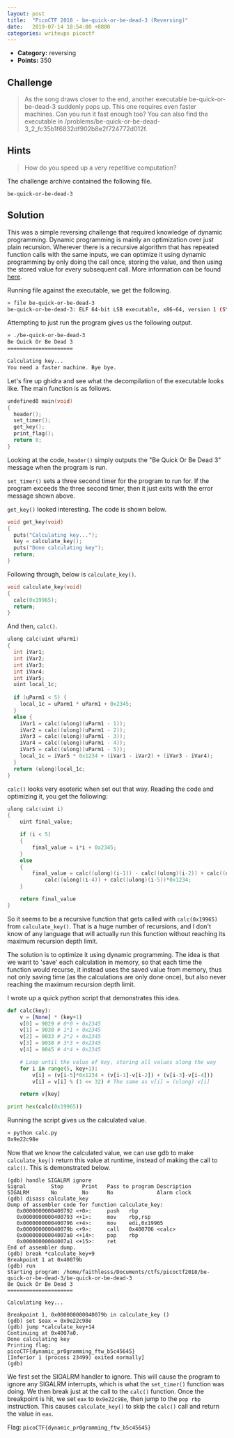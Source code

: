 ```yaml
---
layout: post
title: 	"PicoCTF 2018 - be-quick-or-be-dead-3 (Reversing)"
date:	2019-07-14 18:54:00 +0800
categories: writeups picoctf
---
```


* **Category:** reversing
* **Points:** 350

## Challenge

>As the song draws closer to the end, another executable be-quick-or-be-dead-3 suddenly pops up. This one requires even faster machines. Can you run it fast enough too? You can also find the executable in /problems/be-quick-or-be-dead-3_2_fc35b1f6832df902b8e2f724772d012f.

## Hints

>How do you speed up a very repetitive computation?

The challenge archive contained the following file.
```
be-quick-or-be-dead-3
```

## Solution

This was a simple reversing challenge that required knowledge of dynamic programming. Dynamic programming is mainly an optimization over just plain recursion. Wherever there is a recursive algorithm that has repeated function calls with the same inputs, we can optimize it using dynamic programming by only doing the call once, storing the value, and then using the stored value for every subsequent call. More information can be found [here](https://www.cs.cmu.edu/~avrim/451f09/lectures/lect1001.pdf).

Running file against the executable, we get the following.
```bash
» file be-quick-or-be-dead-3                  
be-quick-or-be-dead-3: ELF 64-bit LSB executable, x86-64, version 1 (SYSV), dynamically linked, interpreter /lib64/ld-linux-x86-64.so.2, for GNU/Linux 2.6.32, BuildID[sha1]=2cec6b98d9025d8dfe4a9bcb1c46500914b0fa4f, not stripped
```

Attempting to just run the program gives us the following output.
```bash
» ./be-quick-or-be-dead-3                                                                        
Be Quick Or Be Dead 3
=====================

Calculating key...
You need a faster machine. Bye bye.
```

Let's fire up ghidra and see what the decompilation of the executable looks like. The main function is as follows.
```c
undefined8 main(void)
{
  header();
  set_timer();
  get_key();
  print_flag();
  return 0;
}
```

Looking at the code, `header()` simply outputs the "Be Quick Or Be Dead 3" message when the program is run. 

`set_timer()` sets a three second timer for the program to run for. If the program exceeds the three second timer, then it just exits with the error message shown above.

`get_key()` looked interesting. The code is shown below.
```c
void get_key(void)
{
  puts("Calculating key...");
  key = calculate_key();
  puts("Done calculating key");
  return;
}
```

Following through, below is `calculate_key()`.
```c
void calculate_key(void)
{
  calc(0x19965);
  return;
}
```

And then, `calc()`.
```c
ulong calc(uint uParm1)
{
  int iVar1;
  int iVar2;
  int iVar3;
  int iVar4;
  int iVar5;
  uint local_1c;
  
  if (uParm1 < 5) {
    local_1c = uParm1 * uParm1 + 0x2345;
  }
  else {
    iVar1 = calc((ulong)(uParm1 - 1));
    iVar2 = calc((ulong)(uParm1 - 2));
    iVar3 = calc((ulong)(uParm1 - 3));
    iVar4 = calc((ulong)(uParm1 - 4));
    iVar5 = calc((ulong)(uParm1 - 5));
    local_1c = iVar5 * 0x1234 + (iVar1 - iVar2) + (iVar3 - iVar4);
  }
  return (ulong)local_1c;
}
```

`calc()` looks very esoteric when set out that way. Reading the code and optimizing it, you get the following:
```c
ulong calc(uint i)
{
	uint final_value;

	if (i < 5) 
	{
		final_value = i*i + 0x2345;
	}
	else 
	{
		final_value = calc((ulong)(i-1)) - calc((ulong)(i-2)) + calc((ulong)(i-3)) -
			calc((ulong)(i-4)) + calc((ulong)(i-5))*0x1234;
	}

	return final_value
}
```

So it seems to be a recursive function that gets called with `calc(0x19965)` from `calculate_key()`. That is a huge number of recursions, and I don't know of any language that will actually run this function without reaching its maximum recursion depth limit.

The solution is to optimize it using dynamic programming. The idea is that we want to 'save' each calculation in memory, so that each time the function would recurse, it instead uses the saved value from memory, thus not only saving time (as the calculations are only done once), but also never reaching the maximum recursion depth limit.

I wrote up a quick python script that demonstrates this idea.
```python
def calc(key):
	v = [None] * (key+1)
	v[0] = 9029 # 0*0 + 0x2345
	v[1] = 9030 # 1*1 + 0x2345
	v[2] = 9033 # 2*2 + 0x2345
	v[3] = 9038 # 3*3 + 0x2345
	v[4] = 9045 # 4*4 + 0x2345

	# Loop until the value of key, storing all values along the way
	for i in range(5, key+1):
		v[i] = (v[i-5]*0x1234 + (v[i-1]-v[i-2]) + (v[i-3]-v[i-4]))
		v[i] = v[i] % (1 << 32) # The same as v[i] = (ulong) v[i]

	return v[key]

print hex(calc(0x19965))
```

Running the script gives us the calculated value.
```bash
» python calc.py                                                                                
0x9e22c98e
```

Now that we know the calculated value, we can use gdb to make `calculate_key()` return this value at runtime, instead of making the call to `calc()`. This is demonstrated below.
```shell
(gdb) handle SIGALRM ignore
Signal        Stop      Print   Pass to program Description
SIGALRM       No        No      No              Alarm clock
(gdb) disass calculate_key
Dump of assembler code for function calculate_key:
   0x0000000000400792 <+0>:     push   rbp
   0x0000000000400793 <+1>:     mov    rbp,rsp
   0x0000000000400796 <+4>:     mov    edi,0x19965
   0x000000000040079b <+9>:     call   0x400706 <calc>
   0x00000000004007a0 <+14>:    pop    rbp
   0x00000000004007a1 <+15>:    ret    
End of assembler dump.
(gdb) break *calculate_key+9
Breakpoint 1 at 0x40079b
(gdb) run
Starting program: /home/faithlesss/Documents/ctfs/picoctf2018/be-quick-or-be-dead-3/be-quick-or-be-dead-3 
Be Quick Or Be Dead 3
=====================

Calculating key...

Breakpoint 1, 0x000000000040079b in calculate_key ()
(gdb) set $eax = 0x9e22c98e
(gdb) jump *calculate_key+14
Continuing at 0x4007a0.
Done calculating key
Printing flag:
picoCTF{dynamic_pr0gramming_ftw_b5c45645}
[Inferior 1 (process 23499) exited normally]
(gdb) 

```

We first set the SIGALRM handler to ignore. This will cause the program to ignore any SIGALRM interrupts, which is what the `set_timer()` function was doing. We then break just at the call to the `calc()` function. Once the breakpoint is hit, we set `eax` to `0x9e22c98e`, then jump to the `pop rbp` instruction. This causes `calculate_key()` to skip the `calc()` call and return the value in `eax`.

Flag: `picoCTF{dynamic_pr0gramming_ftw_b5c45645}`
